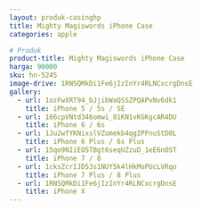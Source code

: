 ```yaml
---
layout: produk-casinghp
title: Mighty Magiswords iPhone Case
categories: apple

# Produk
product-title: Mighty Magiswords iPhone Case
harga: 90000
sku: hn-5245
image-drive: 1RNSQMkDi1Fe6jIzInYr4RLNCxcrgDnsE
gallery:
  - url: 1ozFwXRT94_bJjibWaQSSZPQAPvNv6dk1
    title: iPhone 5 / 5s / SE
  - url: 166cpVNtd346omwi_81KN1vKGKgcAR4DU
    title: iPhone 6 / 6s
  - url: 1Ju2wfYKNixslVZumekb4qgIPFnuStD0L
    title: iPhone 6 Plus / 6s Plus
  - url: 15qo9NIiEO5TBgt6seqUZzuD_1eE6nOST
    title: iPhone 7 / 8
  - url: 1cksZcrIJD53s1NUY5k4lHkMoPUcLVRqo
    title: iPhone 7 Plus / 8 Plus
  - url: 1RNSQMkDi1Fe6jIzInYr4RLNCxcrgDnsE
    title: iPhone X
---
```

